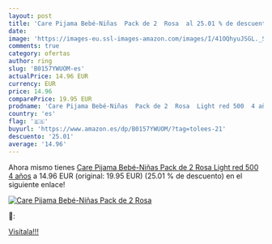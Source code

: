 ```yaml
---
layout: post
title: 'Care Pijama Bebé-Niñas  Pack de 2  Rosa  al 25.01 % de descuento'
date: 
image: 'https://images-eu.ssl-images-amazon.com/images/I/41OQhyuJSGL._SL200_.jpg'
comments: true
category: ofertas
author: ring
slug: 'B0157YWUOM-es'
actualPrice: 14.96 EUR
currency: EUR
price: 14.96
comparePrice: 19.95 EUR
prodname: 'Care Pijama Bebé-Niñas  Pack de 2  Rosa  Light red 500  4 años'
country: 'es'
flag: '🇪🇸'
buyurl: 'https://www.amazon.es/dp/B0157YWUOM/?tag=tolees-21'
descuento: '25.01'
average: '14.96'
---
```


Ahora mismo tienes [Care Pijama Bebé-Niñas  Pack de 2  Rosa  Light red 500  4 años](https://www.amazon.es/dp/B0157YWUOM/?tag=tolees-21) a 14.96 EUR (original: 19.95 EUR) (25.01 %  de descuento) en el siguiente enlace!

[![Care Pijama Bebé-Niñas  Pack de 2  Rosa ](https://images-eu.ssl-images-amazon.com/images/I/41OQhyuJSGL._SL200_.jpg)](https://www.amazon.es/dp/B0157YWUOM/?tag=tolees-21)

🔎:


[Visítala!!!](https://www.amazon.es/dp/B0157YWUOM/?tag=tolees-21)
